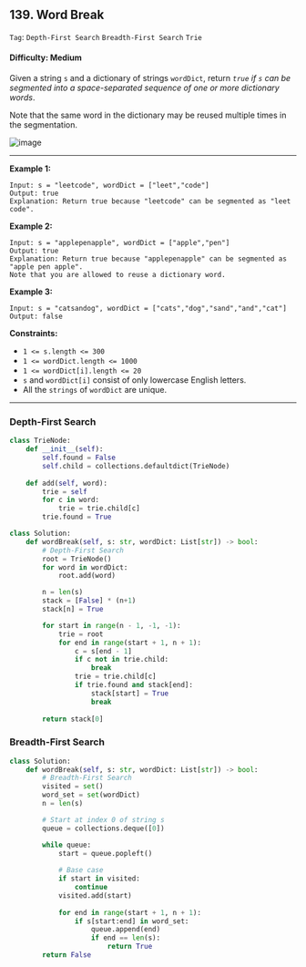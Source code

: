 ## 139. Word Break

```Tag```: ```Depth-First Search``` ```Breadth-First Search``` ```Trie```

#### Difficulty: Medium

Given a string ```s``` and a dictionary of strings ```wordDict```, return _```true``` if ```s``` can be segmented into a space-separated sequence of one or more dictionary words_.

Note that the same word in the dictionary may be reused multiple times in the segmentation.

![image](https://user-images.githubusercontent.com/35042430/219778036-477a29ba-d8d6-4d23-a329-111121cf2e9b.png)

---

__Example 1:__
```
Input: s = "leetcode", wordDict = ["leet","code"]
Output: true
Explanation: Return true because "leetcode" can be segmented as "leet code".
```

__Example 2:__
```
Input: s = "applepenapple", wordDict = ["apple","pen"]
Output: true
Explanation: Return true because "applepenapple" can be segmented as "apple pen apple".
Note that you are allowed to reuse a dictionary word.
```

__Example 3:__
```
Input: s = "catsandog", wordDict = ["cats","dog","sand","and","cat"]
Output: false
```

__Constraints:__

- ```1 <= s.length <= 300```
- ```1 <= wordDict.length <= 1000```
- ```1 <= wordDict[i].length <= 20```
- ```s``` and ```wordDict[i]``` consist of only lowercase English letters.
- All the ```strings``` of ```wordDict``` are unique.

---

### Depth-First Search

```Python
class TrieNode:
    def __init__(self):
        self.found = False
        self.child = collections.defaultdict(TrieNode)
    
    def add(self, word):
        trie = self
        for c in word:
            trie = trie.child[c]
        trie.found = True

class Solution:
    def wordBreak(self, s: str, wordDict: List[str]) -> bool:
        # Depth-First Search
        root = TrieNode()
        for word in wordDict:
            root.add(word)

        n = len(s)
        stack = [False] * (n+1)
        stack[n] = True

        for start in range(n - 1, -1, -1):
            trie = root
            for end in range(start + 1, n + 1):
                c = s[end - 1]
                if c not in trie.child: 
                    break
                trie = trie.child[c]
                if trie.found and stack[end]:
                    stack[start] = True
                    break
        
        return stack[0]
```

### Breadth-First Search

```Python
class Solution:
    def wordBreak(self, s: str, wordDict: List[str]) -> bool:
        # Breadth-First Search
        visited = set()
        word_set = set(wordDict)
        n = len(s)

        # Start at index 0 of string s
        queue = collections.deque([0])

        while queue:
            start = queue.popleft()
            
            # Base case
            if start in visited:
                continue
            visited.add(start)
            
            for end in range(start + 1, n + 1):
                if s[start:end] in word_set:
                    queue.append(end)
                    if end == len(s):
                        return True
        return False
```
